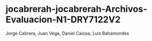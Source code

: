 # jocabrerah-jocabrerah-Archivos-Evaluacion-N1-DRY7122V2
Jorge Cabrera, Juan Vega, Daniel Caicea, Luis Bahamondes
